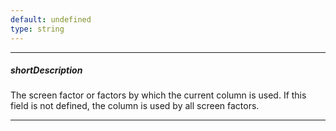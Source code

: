 ```yaml
---
default: undefined
type: string
---
```

---
##### shortDescription
The screen factor or factors by which the current column is used. If this field is not defined, the column is used by all screen factors.

---

